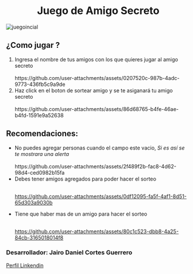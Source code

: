 <h1 align ="center"> Juego de Amigo Secreto</h1>

![juegoincial](https://github.com/user-attachments/assets/8cf9f06a-a028-4db2-85d9-75e616b8ab43)


<h2>¿Como jugar ?</h2>
<ol>
<li>Ingresa el nombre de tus amigos con los que quieres jugar al amigo secreto</li>
  <br>
https://github.com/user-attachments/assets/0207520c-987b-4adc-9773-436fb5c9a9de

<li> Haz click en el boton de sortear amigo y se te asiganará tu amigo secreto</li>
<br>
https://github.com/user-attachments/assets/86d68765-b4fe-46ae-b4fd-1591e9a52638

</ol>

<h2>Recomendaciones: </h2>

<ul>
  <li>No puedes agregar personas cuando el campo este vacio, <em>Si es así se te mostrara una alerta</em></li>
  <br>
https://github.com/user-attachments/assets/2f489f2b-fac8-4d62-98d4-ced0982b15fa
<li>Debes tener amigos agregados para poder hacer el sorteo </li>
<br>

https://github.com/user-attachments/assets/0df12095-fa5f-4af1-8d51-65d303a9030b


<li>Tiene que haber mas de un amigo para hacer el sorteo </li>
<br>


https://github.com/user-attachments/assets/80c1c523-dbb8-4a25-84cb-3165018014f8

</ul>

<h3>Desarrollador: Jairo Daniel Cortes Guerrero</h3>
<a href="www.linkedin.com/in/jairo-daniel-cortes-guerrero-5556741b5" target="_blank">Perfil Linkendin</a> 
